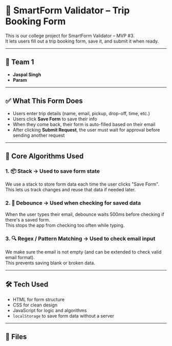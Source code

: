 # 🧾 SmartForm Validator – Trip Booking Form

This is our college project for SmartForm Validator – MVP #3.  
It lets users fill out a trip booking form, save it, and submit it when ready.

---

## 👥 Team 1

- **Jaspal Singh**
- **Param**

---

## ✅ What This Form Does

- Users enter trip details (name, email, pickup, drop-off, time, etc.)
- Users click **Save Form** to save their info
- When they come back, their form is auto-filled based on their email
- After clicking **Submit Request**, the user must wait for approval before sending another request

---

## 🧠 Core Algorithms Used

### 1. 📦 **Stack** → Used to save form state
We use a stack to store form data each time the user clicks "Save Form".  
This lets us track changes and reuse that data if needed later.

### 2. 🔁 **Debounce** → Used when checking for saved data
When the user types their email, debounce waits 500ms before checking if there's a saved form.  
This stops the app from checking too often while typing.

### 3. 🔍 **Regex / Pattern Matching** → Used to check email input
We make sure the email is not empty (and can be extended to check valid email format).  
This prevents saving blank or broken data.

---

## 🛠️ Tech Used

- HTML for form structure  
- CSS for clean design  
- JavaScript for logic and algorithms  
- `localStorage` to save form data without a server

---

## 📁 Files

